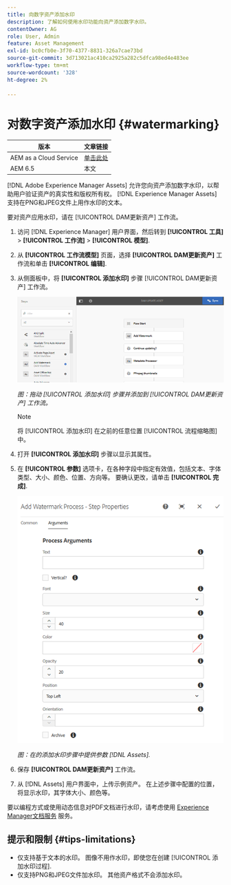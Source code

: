 ```yaml
---
title: 向数字资产添加水印
description: 了解如何使用水印功能向资产添加数字水印。
contentOwner: AG
role: User, Admin
feature: Asset Management
exl-id: bc0cfb0e-3f70-4377-8831-326a7cae73bd
source-git-commit: 3d713021ac410ca2925a282c5dfca98ed4e483ee
workflow-type: tm+mt
source-wordcount: '328'
ht-degree: 2%

---
```


# 对数字资产添加水印 {#watermarking}

| 版本 | 文章链接 |
| -------- | ---------------------------- |
| AEM as a Cloud Service | [单击此处](https://experienceleague.adobe.com/docs/experience-manager-cloud-service/content/assets/manage/watermark-assets.html?lang=en) |
| AEM 6.5 | 本文 |

[!DNL Adobe Experience Manager Assets] 允许您向资产添加数字水印，以帮助用户验证资产的真实性和版权所有权。 [!DNL Experience Manager Assets] 支持在PNG和JPEG文件上用作水印的文本。

要对资产应用水印，请在 [!UICONTROL DAM更新资产] 工作流。

1. 访问 [!DNL Experience Manager] 用户界面，然后转到 **[!UICONTROL 工具]** > **[!UICONTROL 工作流]** > **[!UICONTROL 模型]**.
1. 从 **[!UICONTROL 工作流模型]** 页面，选择 **[!UICONTROL DAM更新资产]** 工作流和单击 **[!UICONTROL 编辑]**.

1. 从侧面板中，将 **[!UICONTROL 添加水印]** 步骤 [!UICONTROL DAM更新资产] 工作流。

   ![拖动 [!UICONTROL 添加水印] 步骤并添加到 [!UICONTROL DAM更新资产] 工作流](assets/add_watermark_step_aem_assets.png)

   *图：拖动 [!UICONTROL 添加水印] 步骤并添加到 [!UICONTROL DAM更新资产] 工作流。*

   >[!NOTE]
   >
   >将 [!UICONTROL 添加水印] 在之前的任意位置 [!UICONTROL 流程缩略图] 中。

1. 打开 **[!UICONTROL 添加水印]** 步骤以显示其属性。
1. 在 **[!UICONTROL 参数]** 选项卡，在各种字段中指定有效值，包括文本、字体类型、大小、颜色、位置、方向等。 要确认更改，请单击 **[!UICONTROL 完成]**.

   ![在的添加水印步骤中提供参数 [!DNL Assets]](assets/arguments_add_watermark_aem_assets.png)

   *图：在的添加水印步骤中提供参数 [!DNL Assets].*

1. 保存 **[!UICONTROL DAM更新资产]** 工作流。
1. 从 [!DNL Assets] 用户界面中，上传示例资产。 在上述步骤中配置的位置，将显示水印，其字体大小、颜色等。

要以编程方式或使用动态信息对PDF文档进行水印，请考虑使用 [Experience Manager文档服务](/help/forms/using/overview-aem-document-services.md) 服务。

## 提示和限制 {#tips-limitations}

* 仅支持基于文本的水印。 图像不用作水印，即使您在创建 [!UICONTROL 添加水印过程].
* 仅支持PNG和JPEG文件加水印。 其他资产格式不会添加水印。
